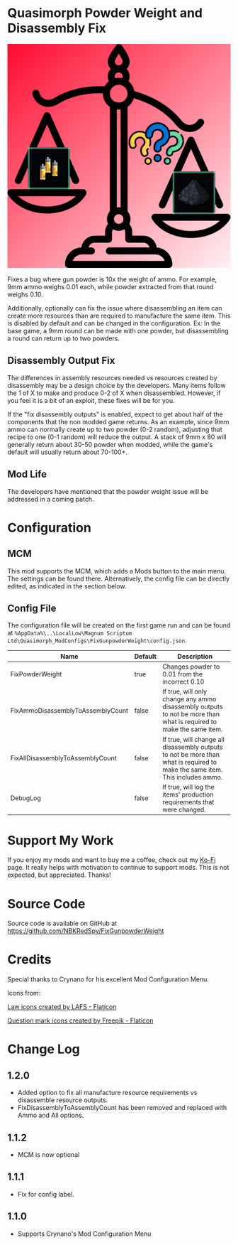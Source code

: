 # Quasimorph Powder Weight and Disassembly Fix
![thumbnail icon](media/thumbnail.png)

Fixes a bug where gun powder is 10x the weight of ammo.  For example, 9mm ammo weighs 0.01 each, while powder extracted from that round weighs 0.10.

Additionally, optionally can fix the issue where disassembling an item can create more resources than are required to manufacture the same item.  This is disabled by default and can be changed in the configuration.
Ex:  In the base game, a 9mm round can be made with one powder, but disassembling a round can return up to two powders.  

## Disassembly Output Fix
The differences in assembly resources needed vs resources created by disassembly may be a design choice by the developers.  Many items follow the 1 of X to make and produce 0-2 of X when disassembled.
However, if you feel it is a bit of an exploit, these fixes will be for you.

If the "fix disassembly outputs" is enabled, expect to get about half of the components that the non modded game returns.  As an example, since 9mm ammo can normally create up to two powder (0-2 random), adjusting that recipe to one (0-1 random) will reduce the output. A stack of 9mm x 80 will generally return about 30-50 powder when modded, while the game's default will usually return about 70-100+.




## Mod Life
The developers have mentioned that the powder weight issue will be addressed in a coming patch.  

# Configuration

## MCM
This mod supports the MCM, which adds a Mods button to the main menu.  The settings can be found there.
Alternatively, the config file can be directly edited, as indicated in the section below.

## Config File

The configuration file will be created on the first game run and can be found at `%AppData%\..\LocalLow\Magnum Scriptum Ltd\Quasimorph_ModConfigs\FixGunpowderWeight\config.json`.

|Name|Default|Description|
|--|--|--|
|FixPowderWeight|true|Changes powder to 0.01 from the incorrect 0.10|
|FixAmmoDisassemblyToAssemblyCount|false|If true, will only change any ammo disassembly outputs to not be more than what is required to make the same item.|
|FixAllDisassemblyToAssemblyCount|false|If true, will change all disassembly outputs to not be more than what is required to make the same item.  This includes ammo.|
|DebugLog|false|If true, will log the items' production requirements that were changed.|

# Support My Work
If you enjoy my mods and want to buy me a coffee, check out my [Ko-Fi](https://ko-fi.com/nbkredspy71915) page.  It really helps with motivation to continue to support mods.
This is not expected, but appreciated. Thanks!

# Source Code
Source code is available on GitHub at https://github.com/NBKRedSpy/FixGunpowderWeight

# Credits
Special thanks to Crynano for his excellent Mod Configuration Menu.

Icons from:

[Law icons created by LAFS - Flaticon](https://www.flaticon.com/free-icons/law)

[Question mark icons created by Freepik - Flaticon](https://www.flaticon.com/free-icons/question-mark)

# Change Log 
## 1.2.0
* Added option to fix all manufacture resource requirements vs disassemble resource outputs.
* FixDisassemblyToAssemblyCount has been removed and replaced with Ammo and All options.

## 1.1.2
* MCM is now optional

## 1.1.1

* Fix for config label.

## 1.1.0

* Supports Crynano's Mod Configuration Menu